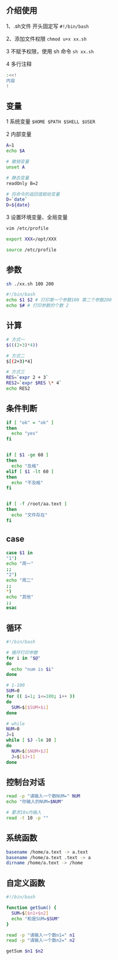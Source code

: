 ## 介绍使用

1、.sh文件 开头固定写
`#!/bin/bash`

2、添加文件权限
`chmod u+x xx.sh`

3 不赋予权限，使用 sh 命令
`sh xx.sh`

4 多行注释
```bash
:<<!
内容
!
```


## 变量

1 系统变量
`$HOME $PATH $SHELL $USER`

2 内部变量
```bash
A=1
echo $A

# 撤销变量
unset A

# 静态变量
readOnly B=2

# 将命令的返回值赋给变量
D=`date`
D=${date}
```

3 设置环境变量、全局变量
```bash
vim /etc/profile

export XXX=/opt/XXX

source /etc/profile
```

## 参数
```bash
sh ./xx.sh 100 200
```

```bash
#!/bin/bash
echo $1 $2 # 打印第一个参数100 第二个参数200
echo $# # 打印参数的个数 2
```

## 计算
```bash
# 方式一
$(((2+3)*4))

# 方式二
$[(2+3)*4]

# 方式三
RES=`expr 2 + 3`
RES2=`expr $RES \* 4`
echo RES2
```

## 条件判断 
```bash
if [ "ok" = "ok" ]
then
  echo "yes"
fi


if [ $1 -ge 60 ]
then
  echo "及格"
elif [ $1 -lt 60 ]
then
  echo "不及格"
fi


if [ -f /root/aa.text ]
then 
  echo "文件存在"
fi
```

## case
```bash
case $1 in
"1")
echo "周一"
;;
"2")
echo "周二"
;;
*)
echo "其他"
;;
esac
```

## 循环
```bash
#!/bin/bash

# 循环打印参数
for i in "$@"
do
  echo "num is $i"
done

# 1-100
SUM=0
for (( i=1; i<=100; i++ ))
do
  SUM=$[$SUM+$i]
done

# while
NUM=0
J=1
while [ $J -le 10 ]
do
  NUM=$[$NUM+$J]
  J=$[$J+1]
done
```

## 控制台对话
```bash
read -p "请输入一个数NUM=" NUM 
echo "你输入的NUM=$NUM"

# 要求10s内输入
read -t 10 -p ""
```

## 系统函数
```bash
basename /home/a.text -> a.text
basename /home/a.text .text -> a 
dirname /home/a.text -> /home
```

## 自定义函数
```bash
#!/bin/bash

function getSum() {
  SUM=$[$n1+$n2]
  echo "和是SUM=$SUM"
}

read -p "请输入一个数n1=" n1
read -p "请输入一个数n2=" n2

getSum $n1 $n2
```
